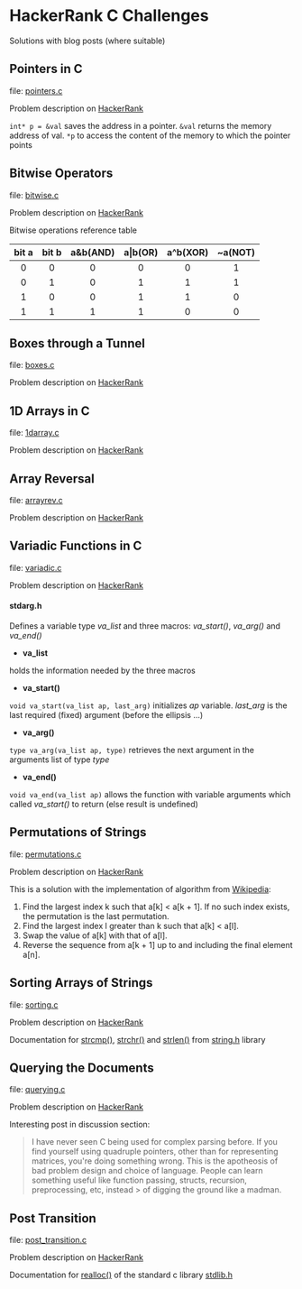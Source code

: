 # HackerRank C Challenges

Solutions with blog posts (where suitable)

## Pointers in C
file: [pointers.c](/pointers.c)

Problem description on [HackerRank](https://www.hackerrank.com/challenges/pointer-in-c/problem "pointers@HR") 

`int* p = &val` saves the address in a pointer. `&val` returns the memory address of val. `*p` to access the content of the memory to which the pointer points

## Bitwise Operators
file: [bitwise.c](/bitwise.c)

Problem description on [HackerRank](https://www.hackerrank.com/challenges/bitwise-operators-in-c/problem "bitwise@HR") 

Bitwise operations reference table


| bit a | bit b  | a&b(AND) | a\|b(OR)| a^b(XOR) | ~a(NOT) |
| :----:|:------:| :-------:|:-------:|:--------:|:-------:|
| 0     | 0      | 0        | 0       | 0        | 1       |
| 0     | 1      | 0        | 1       | 1        | 1       |
| 1     | 0      | 0        | 1       | 1        | 0       |
| 1     | 1      | 1        | 1       | 0        | 0       |


## Boxes through a Tunnel
file: [boxes.c](/boxes.c)

Problem description on [HackerRank](https://www.hackerrank.com/challenges/too-high-boxes/problem "boxes@HR")

## 1D Arrays in C
file: [1darray.c](/1darray.c)

Problem description on [HackerRank](https://www.hackerrank.com/challenges/1d-arrays-in-c/problem "1darray@HR")

## Array Reversal
file: [arrayrev.c](/arrayrev.c)

Problem description on [HackerRank](https://www.hackerrank.com/challenges/reverse-array-c/problem "arrayrev@HR")

## Variadic Functions in C
file: [variadic.c](/variadic.c)

Problem description on [HackerRank](https://www.hackerrank.com/challenges/variadic-functions-in-c/problem "variadic@HR")

#### stdarg.h 
Defines a variable type _va_list_ and three macros: _va_start()_, _va_arg()_ and _va_end()_

* **va_list**

holds the information needed by the three macros

* **va_start()**

`void va_start(va_list ap, last_arg)` initializes _ap_ variable. _last_arg_ is the last required (fixed) argument (before the ellipsis ...)

* **va_arg()**

`type va_arg(va_list ap, type)` retrieves the next argument in the arguments list of type _type_

* **va_end()**

`void va_end(va_list ap)` allows the function with variable arguments which called _va_start()_ to return (else result is undefined) 

## Permutations of Strings
file: [permutations.c](/permutations.c)

Problem description on [HackerRank](https://www.hackerrank.com/challenges/permutations-of-strings/problem "permutations@HR")

This is a solution with the implementation of algorithm from [Wikipedia](https://en.wikipedia.org/wiki/Permutation#Generation_in_lexicographic_order):

1. Find the largest index k such that a[k] < a[k + 1]. If no such index exists, the permutation is the last permutation.
2. Find the largest index l greater than k such that a[k] < a[l].
3. Swap the value of a[k] with that of a[l].
4. Reverse the sequence from a[k + 1] up to and including the final element a[n].

## Sorting Arrays of Strings
file: [sorting.c](/sorting.c)

Problem description on [HackerRank](https://www.hackerrank.com/challenges/sorting-array-of-strings/problem "sorting@HR")

Documentation for [strcmp()](http://www.cplusplus.com/reference/cstring/strcmp/), [strchr()](http://www.cplusplus.com/reference/cstring/strchr/) and [strlen()](http://www.cplusplus.com/reference/cstring/strlen/) from [string.h](http://www.cplusplus.com/reference/cstring/) library  

## Querying the Documents
file: [querying.c](/querying.c)

Problem description on [HackerRank](https://www.hackerrank.com/challenges/querying-the-document/problem "querying@HR")

Interesting post in discussion section:

> I have never seen C being used for complex parsing before. If you find yourself using quadruple pointers, other than for representing matrices, you're doing something wrong.
> This is the apotheosis of bad problem design and choice of language. People can learn something useful like function passing, structs, recursion, preprocessing, etc, instead > of digging the ground like a madman.

## Post Transition
file: [post_transition.c](/post_transition.c)

Problem description on [HackerRank](https://www.hackerrank.com/challenges/post-transition/problem "ptransition@HR")

Documentation for [realloc()](http://www.cplusplus.com/reference/cstdlib/realloc/) of the standard c library [stdlib.h](http://www.cplusplus.com/reference/cstdlib/)



